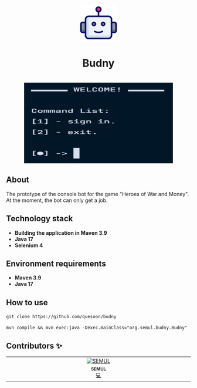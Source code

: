 <!-- header -->
<div align="center">
  <img
    src="./public/logo.png"
    alt="Logo"
    width="100"
    height="100"/>
  <h1>Budny</h1>
  </br>
  <img
    src="./public/preview.jpg"
    alt="Preview"
    width="406"
    height="220"/>
  </br>
</div>

## About

The prototype of the console bot for the game "Heroes of War and Money". At the moment, the bot can only get a job.

## Technology stack

- **Building the application in Maven 3.9**
- **Java 17**
- **Selenium 4**

## Environment requirements

- **Maven 3.9**
- **Java 17**

## How to use

``` shell
git clone https://github.com/quesoon/budny
```
``` shell
mvn compile && mvn exec:java -Dexec.mainClass="org.semul.budny.Budny"
```

## Contributors ✨

<!-- ALL-CONTRIBUTORS-LIST:START -->
<!-- markdownlint-disable -->
<table>
  <tbody>
    <tr>
      <td align="center" valign="top" width="14.28%"><a href="https://github.com/algorov"><img src="https://avatars.githubusercontent.com/u/90800616?v=4?s=100" width="100px;" alt="SEMUL"/><br /><sub><b>SEMUL</b></sub></a><br /><a href="https://github.com/algorov/budny/commits?author=algorov" title="Code">💻</a></td>
    </tr>
  </tbody>
</table>

<!-- markdownlint-restore -->
<!-- ALL-CONTRIBUTORS-LIST:END -->
